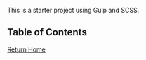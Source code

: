 This is a starter project using Gulp and SCSS.

## Table of Contents
[Return Home](lostgrid/lostgrid-examples)
